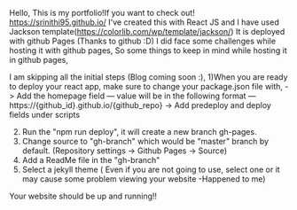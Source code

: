 Hello, 
This is my portfolio!If you want to check out! https://srinithi95.github.io/
I've created this with React JS and I have used Jackson template(https://colorlib.com/wp/template/jackson/) 
It is deployed with github Pages (Thanks to github :D)
I did face some challenges while hosting it with github pages, So some things to keep in mind while hosting it in github pages,

I am skipping all the initial steps (Blog coming soon :),
1)When you are ready to deploy your react app, make sure to change your package.json file with,
   -> Add the homepage field — value will be in the following format — https://{github_id}.github.io/{github_repo}
   -> Add predeploy and deploy fields under scripts
    
2) Run the "npm run deploy", it will create a new branch gh-pages.
3) Change source to "gh-branch" which would be "master" branch by default. (Repository settings -> Github Pages -> Source)
4) Add a ReadMe file in the "gh-branch"
5) Select a jekyll theme ( Even if you are not going to use, select one or it may cause some problem viewing your website -Happened to me)

Your website should be up and running!! 
 


